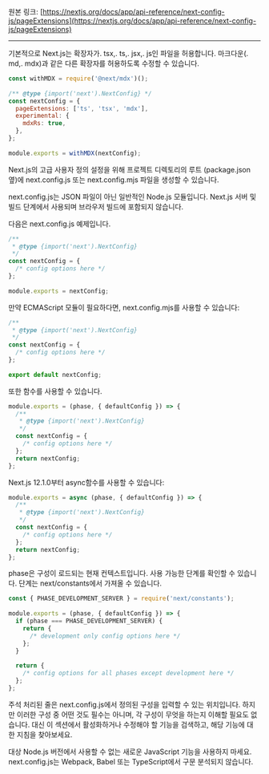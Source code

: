 원본 링크: [https://nextjs.org/docs/app/api-reference/next-config-js/pageExtensions](https://nextjs.org/docs/app/api-reference/next-config-js/pageExtensions)

---

기본적으로 Next.js는 확장자가. tsx,. ts,. jsx,. js인 파일을 허용합니다. 마크다운(. md,. mdx)과 같은 다른 확장자를 허용하도록 수정할 수 있습니다.

```jsx
const withMDX = require('@next/mdx')();
 
/** @type {import('next').NextConfig} */
const nextConfig = {
  pageExtensions: ['ts', 'tsx', 'mdx'],
  experimental: {
    mdxRs: true,
  },
};
 
module.exports = withMDX(nextConfig);
```

Next.js의 고급 사용자 정의 설정을 위해 프로젝트 디렉토리의 루트 (package.json 옆)에 next.config.js 또는 next.config.mjs 파일을 생성할 수 있습니다.

next.config.js는 JSON 파일이 아닌 일반적인 Node.js 모듈입니다. Next.js 서버 및 빌드 단계에서 사용되며 브라우저 빌드에 포함되지 않습니다.

다음은 next.config.js 예제입니다.

```jsx
/**
 * @type {import('next').NextConfig}
 */
const nextConfig = {
  /* config options here */
};
 
module.exports = nextConfig;
```

만약 ECMAScript 모듈이 필요하다면, next.config.mjs를 사용할 수 있습니다:

```jsx
/**
 * @type {import('next').NextConfig}
 */
const nextConfig = {
  /* config options here */
};
 
export default nextConfig;
```

또한 함수를 사용할 수 있습니다.

```jsx
module.exports = (phase, { defaultConfig }) => {
  /**
   * @type {import('next').NextConfig}
   */
  const nextConfig = {
    /* config options here */
  };
  return nextConfig;
};
```

Next.js 12.1.0부터 async함수를 사용할 수 있습니다:

```jsx
module.exports = async (phase, { defaultConfig }) => {
  /**
   * @type {import('next').NextConfig}
   */
  const nextConfig = {
    /* config options here */
  };
  return nextConfig;
};
```

phase은 구성이 로드되는 현재 컨텍스트입니다. 사용 가능한 단계를 확인할 수 있습니다. 단계는 next/constants에서 가져올 수 있습니다.

```jsx
const { PHASE_DEVELOPMENT_SERVER } = require('next/constants');
 
module.exports = (phase, { defaultConfig }) => {
  if (phase === PHASE_DEVELOPMENT_SERVER) {
    return {
      /* development only config options here */
    };
  }
 
  return {
    /* config options for all phases except development here */
  };
};
```

주석 처리된 줄은 next.config.js에서 정의된 구성을 입력할 수 있는 위치입니다. 하지만 이러한 구성 중 어떤 것도 필수는 아니며, 각 구성이 무엇을 하는지 이해할 필요도 없습니다. 대신 이 섹션에서 활성화하거나 수정해야 할 기능을 검색하고, 해당 기능에 대한 지침을 찾아보세요.

대상 Node.js 버전에서 사용할 수 없는 새로운 JavaScript 기능을 사용하지 마세요. next.config.js는 Webpack, Babel 또는 TypeScript에서 구문 분석되지 않습니다.